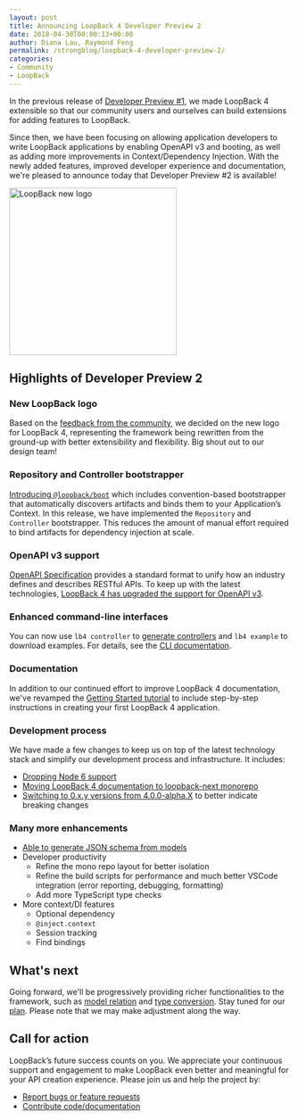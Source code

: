 ```yaml
---
layout: post
title: Announcing LoopBack 4 Developer Preview 2
date: 2018-04-30T00:00:13+00:00
author: Diana Lau, Raymond Feng
permalink: /strongblog/loopback-4-developer-preview-2/
categories:
- Community
- LoopBack
---
```


In the previous release of [Developer Preview #1](https://strongloop.com/strongblog/loopback-4-developer-preview-release), 
we made LoopBack 4 extensible so that our community users and ourselves can build 
extensions for adding features to LoopBack. 

Since then, we have been focusing on allowing application developers to write 
LoopBack applications by enabling OpenAPI v3 and booting, as well as adding more 
improvements in Context/Dependency Injection.
With the newly added features, improved developer experience and documentation, 
we're pleased to announce today that Developer Preview #2 is available!  

<img src="http://loopback.io/images/branding/mark/blue/loopback.jpg" alt="LoopBack new logo" style="width: 300px; margin:auto;"/>

<!--more-->

## Highlights of Developer Preview 2
### New LoopBack logo
Based on the [feedback from the community](https://strongloop.com/strongblog/thanks-loopback-4-logo/), 
we decided on the new logo for LoopBack 4, representing the framework being rewritten from the ground-up with better extensibility and flexibility.  Big shout out to our design team!

### Repository and Controller bootstrapper
[Introducing `@loopback/boot`](https://strongloop.com/strongblog/introducing-boot-for-loopback-4/) 
which includes convention-based bootstrapper that automatically discovers artifacts and binds them to your Application’s Context. In this release, we have implemented the `Repository` and 
`Controller` bootstrapper.  This reduces the amount of manual effort required to bind artifacts for dependency injection at scale.

### OpenAPI v3 support
[OpenAPI Specification](https://swagger.io/specification/) provides a standard format to unify how an industry defines and describes RESTful APIs.  To keep up with the latest
technologies, [LoopBack 4 has upgraded the support for OpenAPI v3](https://github.com/strongloop/loopback-next/tree/master/packages/openapi-v3).

### Enhanced command-line interfaces
You can now use `lb4 controller` to [generate controllers](https://strongloop.com/strongblog/generate-controllers-loopback-4-cli/)
and `lb4 example` to download examples. For details, see the [CLI documentation](http://loopback.io/doc/en/lb4/Command-line-interface.html). 

### Documentation
In addition to our continued effort to improve LoopBack 4 documentation, 
we've revamped the [Getting Started tutorial](http://loopback.io/doc/en/lb4/todo-tutorial.html) 
to include step-by-step instructions in creating your first LoopBack 4 application.  

### Development process
We have made a few changes to keep us on top of the latest technology stack and 
simplify our development process and infrastructure.  It includes:
- [Dropping Node 6 support](https://strongloop.com/strongblog/loopback-4-dropping-node6)
- [Moving LoopBack 4 documentation to loopback-next monorepo](https://strongloop.com/strongblog/march-2018-milestone/) 
- [Switching to 0.x.y versions from 4.0.0-alpha.X](https://github.com/strongloop/loopback-next/issues/954) to better indicate breaking changes

### Many more enhancements
- [Able to generate JSON schema from models](https://strongloop.com/strongblog/loopback-4-json-schema-generation/)
- Developer productivity
  - Refine the mono repo layout for better isolation
  - Refine the build scripts for performance and much better VSCode integration (error reporting, debugging, formatting)
  - Add more TypeScript type checks
- More context/DI features
  - Optional dependency
  - `@inject.context`
  - Session tracking
  - Find bindings

## What's next
Going forward, we'll be progressively providing richer functionalities to the framework,
such as [model relation](https://github.com/strongloop/loopback-next/issues/1032) and [type conversion](https://github.com/strongloop/loopback-next/issues/755).  Stay tuned for our [plan](https://github.com/strongloop/loopback-next/wiki/Upcoming-Releases).
Please note that we may make adjustment along the way.  

## Call for action
LoopBack’s future success counts on you. We appreciate your continuous support and engagement to make LoopBack even better and meaningful for your API creation experience. Please join us and help the project by:
- [Report bugs or feature requests](https://github.com/strongloop/loopback-next/issues)
- [Contribute code/documentation](https://github.com/strongloop/loopback-next/blob/master/docs/CONTRIBUTING.md)